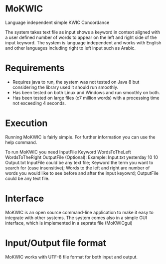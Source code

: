 # MoKWIC
Language independent simple KWIC Concordance

The system takes text file as input shows a keyword in context aligned with a user defined number of words to appear on the left and right side of the input keyword.
The system is language independent and works with English and other languages including right to left input such as Arabic.

# Requirements
* Requires java to run, the system was not tested on Java 8 but considering the library used it should run smoothly.
* Has been tested on both Linux and Windows and run smoothly on both.
* Has been tested on large files (c7 million words) with a processing time not exceeding 4 seconds.

# Execution
Running MoKWIC is fairly simple.
For further information you can use the help command.

To run MoKWIC you need InputFile Keyword WordsToTheLeft WordsToTheRight OutputFile (Optional):
Example: Input.txt yesterday 10 10 Output.txt
InputFile could be any text file; Keyword the term you want to search for (case insensitive);
Words to the left and right are number of words you would like to see before and after the input keyowrd;
OutputFile could be any text file.

# Interface
MoKWIC is an open source command-line application to make it easy to integrate with other systems.
The system comes also in a simple GUI interface, which is implemented in a seprate file (MoKWICgui)

# Input/Output file format
MoKWIC works with UTF-8 file format for both input and output.
